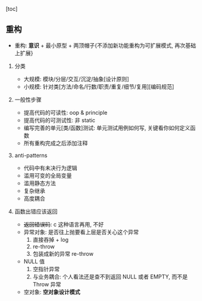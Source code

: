 [toc]

## 重构

- 重构: **意识** + 最小原型 + 两顶帽子{不添加新功能重构为可扩展模式, 再次基础上扩展}

1. 分类
   - 大规模: 模块/分层/交互/沉淀/抽象[设计原则]
   - 小规模: 针对类[方法/命名/行数/职责/重复/细节/复用][编码规范]
2. 一般性步骤
   - 提高代码的可读性: oop & principle
   - 提高代码的可测试性: 非 static
   - 编写完善的单元[类/函数]测试: 单元测试用例如何写, 关键看你如何定义函数
   - 所有重构完成之后添加注释
3. anti-patterns
   - 代码中有未决行为逻辑
   - 滥用可变的全局变量
   - 滥用静态方法
   - 复杂继承
   - 高度耦合
4. 函数出错应该返回

   - ~~返回错误码~~: c 这种语言再用, 不好
   - 异常对象: 是否往上抛要看上层是否关心这个异常
     1. 直接吞掉 + log
     2. re-throw
     3. 包装成新的异常 re-throw
   - NULL 值
     1. 空指针异常
     2. 与业务耦合: 个人看法还是查不到返回 NULL 或者 EMPTY, 而不是 Throw 异常
   - 空对象: **空对象设计模式**
